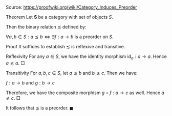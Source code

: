 # 

Source: https://proofwiki.org/wiki/Category_Induces_Preorder



Theorem
Let $\mathbf S$ be a category with set of objects $S$.

Then the binary relation $\precsim$ defined by:

$\forall a, b \in S: a \precsim b \iff \exists f: a \to b$
is a preorder on $S$.


Proof
It suffices to establish $\precsim$ is reflexive and transitive.


Reflexivity
For any $a \in S$, we have the identity morphism $\operatorname{id}_a : a \to a$.
Hence $a \precsim a$.
$\Box$


Transitivity
For $a, b, c \in S$, let $a \precsim b$ and $b \precsim c$.
Then we have:

$f: a \to b$ and $g: b \to c$

Therefore, we have the composite morphism $g \circ f: a \to c$ as well.
Hence $a \precsim c$.
$\Box$

It follows that $\precsim$ is a preorder.
$\blacksquare$





